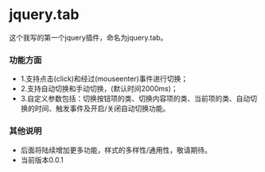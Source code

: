 # jquery.tab
这个我写的第一个jquery插件，命名为jquery.tab。
###  功能方面
- 1.支持点击(click)和经过(mouseenter)事件进行切换；
- 2.支持自动切换和手动切换，(默认时间2000ms)；
- 3.自定义参数包括：切换按钮项的类、切换内容项的类、当前项的类、自动切换的时间、触发事件及开启/关闭自动切换功能。

###  其他说明
-  后面将陆续增加更多功能，样式的多样性/通用性，敬请期待。
- 当前版本0.0.1

